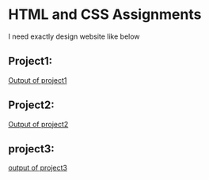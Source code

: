 # HTML and CSS Assignments

I need exactly design website like below

## Project1:

[Output of project1](./Project%201/output.png)

## Project2:
[Output of project2](./Project%202/output.png)

## project3:
[output of project3](./Project%203/Output.png)

